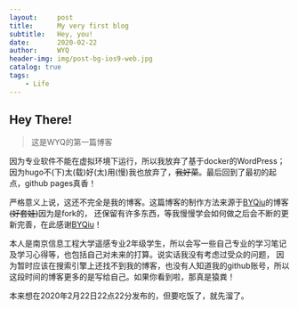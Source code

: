 ```yaml
---
layout:     post
title:      My very first blog
subtitle:   Hey, you!
date:       2020-02-22
author:     WYQ
header-img: img/post-bg-ios9-web.jpg
catalog: true
tags:
    - Life
---
```



## Hey There!

>这是WYQ的第一篇博客

因为专业软件不能在虚拟环境下运行，所以我放弃了基于docker的WordPress；因为hugo不(下)太(载)好(太)用(慢)我也放弃了，~~我好菜~~。最后回到了最初的起点，github pages真香！

严格意义上说，这还不完全是我的博客。这篇博客的制作方法来源于[BYQiu](https://www.jianshu.com/u/e71990ada2fd)的博客~~(好套娃)~~因为是fork的，
还保留有许多东西，等我慢慢学会如何做之后会不断的更新完善，在此感谢[BYQiu](https://www.jianshu.com/u/e71990ada2fd)！

本人是南京信息工程大学遥感专业2年级学生，所以会写一些自己专业的学习笔记及学习心得等，也包括自己对未来的打算。说实话我没有考虑过受众的问题，
因为暂时应该在搜索引擎上还找不到我的博客，也没有人知道我的github账号，所以这段时间的博客更多的是写给自己。如果你看到啦，那真是猿粪！

本来想在2020年2月22日22点22分发布的，但要吃饭了，就先溜了。
